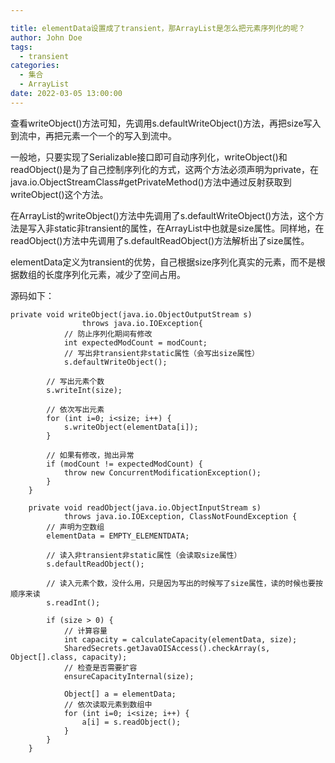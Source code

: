 ```yaml
---

title: elementData设置成了transient，那ArrayList是怎么把元素序列化的呢？
author: John Doe
tags:
  - transient
categories:
  - 集合
  - ArrayList
date: 2022-03-05 13:00:00
---
```

查看writeObject()方法可知，先调用s.defaultWriteObject()方法，再把size写入到流中，再把元素一个一个的写入到流中。

一般地，只要实现了Serializable接口即可自动序列化，writeObject()和readObject()是为了自己控制序列化的方式，这两个方法必须声明为private，在java.io.ObjectStreamClass#getPrivateMethod()方法中通过反射获取到writeObject()这个方法。

在ArrayList的writeObject()方法中先调用了s.defaultWriteObject()方法，这个方法是写入非static非transient的属性，在ArrayList中也就是size属性。同样地，在readObject()方法中先调用了s.defaultReadObject()方法解析出了size属性。

elementData定义为transient的优势，自己根据size序列化真实的元素，而不是根据数组的长度序列化元素，减少了空间占用。

源码如下：
    
    
    private void writeObject(java.io.ObjectOutputStream s)
                    throws java.io.IOException{
                // 防止序列化期间有修改
                int expectedModCount = modCount;
                // 写出非transient非static属性（会写出size属性）
                s.defaultWriteObject();
        
            // 写出元素个数
            s.writeInt(size);
        
            // 依次写出元素
            for (int i=0; i<size; i++) {
                s.writeObject(elementData[i]);
            }
        
            // 如果有修改，抛出异常
            if (modCount != expectedModCount) {
                throw new ConcurrentModificationException();
            }
        }
        
        private void readObject(java.io.ObjectInputStream s)
                throws java.io.IOException, ClassNotFoundException {
            // 声明为空数组
            elementData = EMPTY_ELEMENTDATA;
        
            // 读入非transient非static属性（会读取size属性）
            s.defaultReadObject();
        
            // 读入元素个数，没什么用，只是因为写出的时候写了size属性，读的时候也要按顺序来读
            s.readInt();
        
            if (size > 0) {
                // 计算容量
                int capacity = calculateCapacity(elementData, size);
                SharedSecrets.getJavaOISAccess().checkArray(s, Object[].class, capacity);
                // 检查是否需要扩容
                ensureCapacityInternal(size);
        
                Object[] a = elementData;
                // 依次读取元素到数组中
                for (int i=0; i<size; i++) {
                    a[i] = s.readObject();
                }
            }
        }
        
    